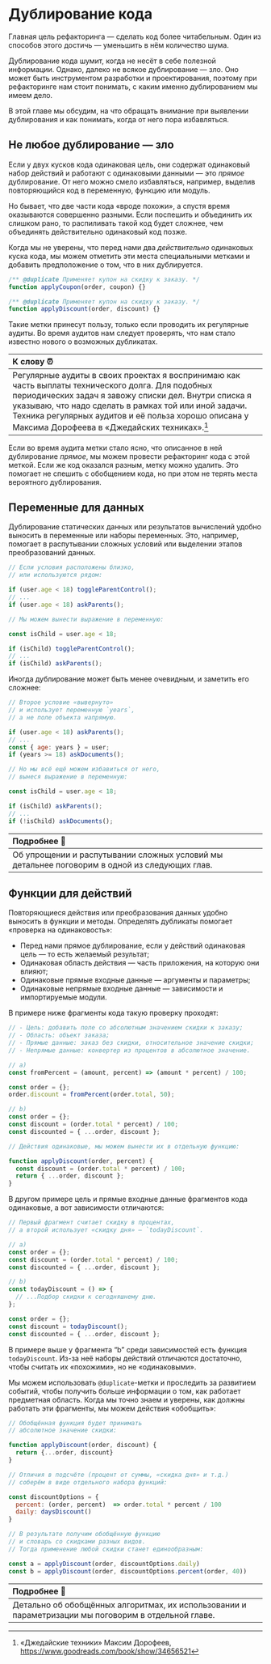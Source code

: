 # Дублирование кода

Главная цель рефакторинга — сделать код более читабельным. Один из способов этого достичь — уменьшить в нём количество шума.

Дублирование кода шумит, когда не несёт в себе полезной информации. Однако, далеко не всякое дублирование — зло. Оно может быть инструментом разработки и проектирования, поэтому при рефакторинге нам стоит понимать, с каким именно дублированием мы имеем дело.

В этой главе мы обсудим, на что обращать внимание при выявлении дублирования и как понимать, когда от него пора избавляться.

## Не любое дублирование — зло

Если у двух кусков кода одинаковая цель, они содержат одинаковый набор действий и работают с одинаковыми данными — это _прямое_ дублирование. От него можно смело избавляться, например, выделив повторяющийся код в переменную, функцию или модуль.

Но бывает, что две части кода «вроде похожи», а спустя время оказываются совершенно разными. Если поспешить и объединить их слишком рано, то распиливать такой код будет сложнее, чем объединять действительно одинаковый код позже.

Когда мы не уверены, что перед нами два _действительно_ одинаковых куска кода, мы можем отметить эти места специальными метками и добавить предположение о том, что в них дублируется.

```js
/** @duplicate Применяет купон на скидку к заказу. */
function applyCoupon(order, coupon) {}

/** @duplicate Применяет купон на скидку к заказу. */
function applyDiscount(order, discount) {}
```

Такие метки принесут пользу, только если проводить их регулярные аудиты. Во время аудитов нам следует проверять, что нам стало известно нового о возможных дубликатах.

| К слову ⏰                                                                                                                                                                                                                                                                                                                              |
| :-------------------------------------------------------------------------------------------------------------------------------------------------------------------------------------------------------------------------------------------------------------------------------------------------------------------------------------- |
| Регулярные аудиты в своих проектах я воспринимаю как часть выплаты технического долга. Для подобных периодических задач я завожу списки дел. Внутри списка я указываю, что надо сделать в рамках той или иной задачи. Техника регулярных аудитов и её польза хорошо описана у Максима Дорофеева в «Джедайских техниках».[^jeditechnics] |

Если во время аудита метки стало ясно, что описанное в ней дублирование _прямое_, мы можем провести рефакторинг кода с этой меткой. Если же код оказался разным, метку можно удалить. Это помогает не спешить с обобщением кода, но при этом не терять места вероятного дублирования.

## Переменные для данных

Дублирование статических данных или результатов вычислений удобно выносить в переменные или наборы переменных. Это, например, помогает в распутывании сложных условий или выделении этапов преобразований данных.

```js
// Если условия расположены близко,
// или используются рядом:

if (user.age < 18) toggleParentControl();
// ...
if (user.age < 18) askParents();

// Мы можем вынести выражение в переменную:

const isChild = user.age < 18;

if (isChild) toggleParentControl();
// ...
if (isChild) askParents();
```

Иногда дублирование может быть менее очевидным, и заметить его сложнее:

```js
// Второе условие «вывернуто»
// и использует переменную `years`,
// а не поле объекта напрямую.

if (user.age < 18) askParents();
// ...
const { age: years } = user;
if (years >= 18) askDocuments();

// Но мы всё ещё можем избавиться от него,
// вынеся выражение в переменную:

const isChild = user.age < 18;

if (isChild) askParents();
// ...
if (!isChild) askDocuments();
```

| Подробнее 🔬                                                                                  |
| :-------------------------------------------------------------------------------------------- |
| Об упрощении и распутывании сложных условий мы детальнее поговорим в одной из следующих глав. |

## Функции для действий

Повторяющиеся действия или преобразования данных удобно выносить в функции и методы. Определять дубликаты помогает «проверка на одинаковость»:

- Перед нами прямое дублирование, если у действий одинаковая цель — то есть желаемый результат;
- Одинаковая область действия — часть приложения, на которую они влияют;
- Одинаковые прямые входные данные — аргументы и параметры;
- Одинаковые непрямые входные данные — зависимости и импортируемые модули.

В примере ниже фрагменты кода такую проверку проходят:

```js
// - Цель: добавить поле со абсолютным значением скидки к заказу;
// - Область: объект заказа;
// - Прямые данные: заказ без скидки, относительное значение скидки;
// - Непрямые данные: конвертер из процентов в абсолютное значение.

// a)
const fromPercent = (amount, percent) => (amount * percent) / 100;

const order = {};
order.discount = fromPercent(order.total, 50);

// b)
const order = {};
const discount = (order.total * percent) / 100;
const discounted = { ...order, discount };

// Действия одинаковые, мы можем вынести их в отдельную функцию:

function applyDiscount(order, percent) {
  const discount = (order.total * percent) / 100;
  return { ...order, discount };
}
```

В другом примере цель и прямые входные данные фрагментов кода одинаковые, а вот зависимости отличаются:

```js
// Первый фрагмент считает скидку в процентах,
// а второй использует «скидку дня» — `todayDiscount`.

// a)
const order = {};
const discount = (order.total * percent) / 100;
const discounted = { ...order, discount };

// b)
const todayDiscount = () => {
  // ...Подбор скидки к сегодняшнему дню.
};

const order = {};
const discount = todayDiscount();
const discounted = { ...order, discount };
```

В примере выше у фрагмента “b” среди зависимостей есть функция `todayDiscount`. Из-за неё наборы действий отличаются достаточно, чтобы считать их «похожими», но не «одинаковыми».

Мы можем использовать `@duplicate`-метки и проследить за развитием событий, чтобы получить больше информации о том, как работает предметная область. Когда мы точно знаем и уверены, как должны работать эти фрагменты, мы можем действия «обобщить»:

```js
// Обобщённая функция будет принимать
// абсолютное значение скидки:

function applyDiscount(order, discount) {
  return {...order, discount}
}

// Отличия в подсчёте (процент от суммы, «скидка дня» и т.д.)
// соберём в виде отдельного набора функций:

const discountOptions = {
  percent: (order, percent)  => order.total * percent / 100
  daily: daysDiscount()
}

// В результате получим обобщённую функцию
// и словарь со скидками разных видов.
// Тогда применение любой скидки станет единообразным:

const a = applyDiscount(order, discountOptions.daily)
const b = applyDiscount(order, discountOptions.percent(order, 40))
```

| Подробнее 🔬                                                                                         |
| :--------------------------------------------------------------------------------------------------- |
| Детально об обобщённых алгоритмах, их использовании и параметризации мы поговорим в отдельной главе. |

[^jeditechnics]: «Джедайские техники» Максим Дорофеев, https://www.goodreads.com/book/show/34656521
